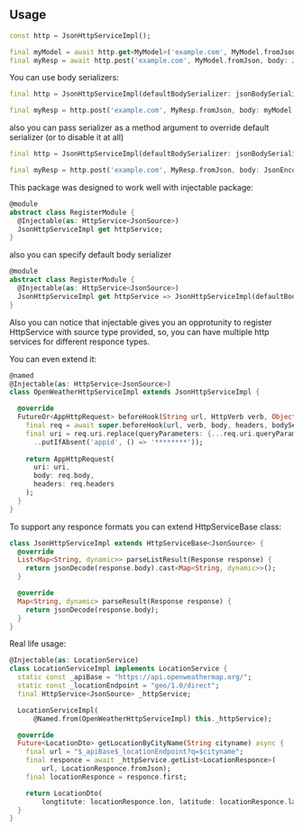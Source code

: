 ## Usage

```dart
const http = JsonHttpServiceImpl();

final myModel = await http.get<MyModel>('example.com', MyModel.fromJson);
final myResp = await http.post('example.com', MyModel.fromJson, body: JsonEncode(model.toJson()));
```

You can use body serializers:

```dart
final http = JsonHttpServiceImpl(defaultBodySerializer: jsonBodySerializer);

final myResp = http.post('example.com', MyResp.fromJson, body: myModel.toJson());
```
also you can pass serializer as a method argument to override default serializer (or to disable it at all)

```dart
final http = JsonHttpServiceImpl(defaultBodySerializer: jsonBodySerializer);

final myResp = http.post('example.com', MyResp.fromJson, body: JsonEncode(myModel.toJson()), bodySerializer: noOpBodySerializer);
```

This package was designed to work well with injectable package:

```dart
@module  
abstract class RegisterModule {  
  @Injectable(as: HttpService<JsonSource>)
  JsonHttpServiceImpl get httpService;  
}  
```

also you can specify default body serializer

```dart
@module  
abstract class RegisterModule {  
  @Injectable(as: HttpService<JsonSource>)
  JsonHttpServiceImpl get httpService => JsonHttpServiceImpl(defaultBodySerializer: jsonBodySerializer);  
}  
```

Also you can notice that injectable gives you an opprotunity to register HttpService with source type provided, so, you can have multiple http services for different responce types.

You can even extend it:

```dart
@named 
@Injectable(as: HttpService<JsonSource>)
class OpenWeatherHttpServiceImpl extends JsonHttpServiceImpl {

  @override
  FutureOr<AppHttpRequest> beforeHook(String url, HttpVerb verb, Object? body, Map<String, String>? headers, BodySerializer bodySerializer) async {
    final req = await super.beforeHook(url, verb, body, headers, bodySerializer);
    final uri = req.uri.replace(queryParameters: {...req.uri.queryParameters}
      ..putIfAbsent('appid', () => '********'));
      
    return AppHttpRequest(
      uri: uri,
      body: req.body,
      headers: req.headers
    );
  }
}

```

To support any responce formats you can extend HttpServiceBase<TSource> class:

```dart
class JsonHttpServiceImpl extends HttpServiceBase<JsonSource> {
  @override
  List<Map<String, dynamic>> parseListResult(Response response) {
    return jsonDecode(response.body).cast<Map<String, dynamic>>();
  }

  @override
  Map<String, dynamic> parseResult(Response response) {
    return jsonDecode(response.body);
  }
}
```

Real life usage:

```dart
@Injectable(as: LocationService)
class LocationServiceImpl implements LocationService {
  static const _apiBase = "https://api.openweathermap.org/";
  static const _locationEndpoint = "geo/1.0/direct";
  final HttpService<JsonSource> _httpService;

  LocationServiceImpl(
      @Named.from(OpenWeatherHttpServiceImpl) this._httpService);

  @override
  Future<LocationDto> getLocationByCityName(String cityname) async {
    final url = "$_apiBase$_locationEndpoint?q=$cityname";
    final responce = await _httpService.getList<LocationResponce>(
        url, LocationResponce.fromJson);
    final locationResponce = responce.first;

    return LocationDto(
        longtitute: locationResponce.lon, latitude: locationResponce.lat);
  }
}
```
